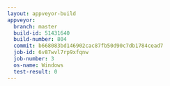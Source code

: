 ```yaml
---
layout: appveyor-build
appveyor:
  branch: master
  build-id: 51431640
  build-number: 804
  commit: b668083bd146902cac87fb50d90c7db1784cead7
  job-id: 6v87wvl7rp9xfqnw
  job-number: 3
  os-name: Windows
  test-result: 0
---
```

